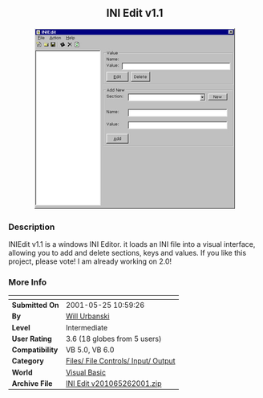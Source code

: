 ﻿<div align="center">

## INI Edit v1\.1

<img src="PIC20015262022424624.jpg">
</div>

### Description

INIEdit v1.1 is a windows INI Editor. it loads an INI file into a visual interface, allowing you to add and delete sections, keys and values. If you like this project, please vote! I am already working on 2.0!
 
### More Info
 


<span>             |<span>
---                |---
**Submitted On**   |2001-05-25 10:59:26
**By**             |[Will Urbanski](https://github.com/Planet-Source-Code/PSCIndex/blob/master/ByAuthor/will-urbanski.md)
**Level**          |Intermediate
**User Rating**    |3.6 (18 globes from 5 users)
**Compatibility**  |VB 5\.0, VB 6\.0
**Category**       |[Files/ File Controls/ Input/ Output](https://github.com/Planet-Source-Code/PSCIndex/blob/master/ByCategory/files-file-controls-input-output__1-3.md)
**World**          |[Visual Basic](https://github.com/Planet-Source-Code/PSCIndex/blob/master/ByWorld/visual-basic.md)
**Archive File**   |[INI Edit v201065262001\.zip](https://github.com/Planet-Source-Code/will-urbanski-ini-edit-v1-1__1-23480/archive/master.zip)








